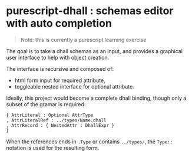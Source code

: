 # purescript-dhall : schemas editor with auto completion

> Note: this is currently a purescript learning exercise

The goal is to take a dhall schemas as an input, and provides
a graphical user interface to help with object creation.

The interface is recursive and composed of:
- html form input for required attribute,
- toggleable nested interface for optional attribute.

Ideally, this project would become a complete dhall binding,
though only a subset of the gramar is required:

```dhall
{ AttrLiteral : Optional AttrType
, AttrLiteralRef : ../types/Name.dhall
, AttrRecord : { NestedAttr : DhallExpr }
}
```

When the references ends in `.Type` or contains `../types/`,
the `Type::` notation is used for the resulting form.

